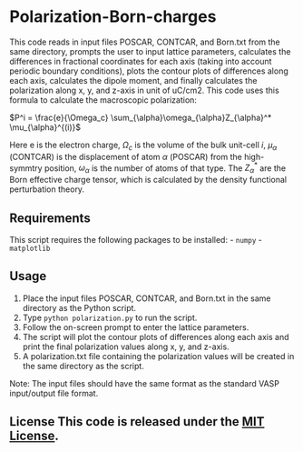 # Polarization-Born-charges
This code reads in input files POSCAR, CONTCAR, and Born.txt from the same directory, prompts the user to input lattice parameters, calculates the differences in fractional coordinates for each axis (taking into account periodic boundary conditions), plots the contour plots of differences along each axis, calculates the dipole moment, and finally calculates the polarization along x, y, and z-axis in unit of uC/cm2. This code uses this formula to calculate the macroscopic polarization:

$P^i = \frac{e}{\Omega_c} \sum_{\alpha}\omega_{\alpha}Z_{\alpha}^* \mu_{\alpha}^{(i)}$

Here e is the electron charge, $\Omega_c$ is the volume of the bulk unit-cell $i$, $\mu_{\alpha}$ (CONTCAR) is the displacement of atom $\alpha$ (POSCAR) from the high-symmtry position, $\omega_{\alpha}$ is the number of atoms of that type. The $Z_{\alpha}^*$ are the Born effective charge tensor, which is calculated by the density functional perturbation theory. 

## Requirements
This script requires the following packages to be installed: - `numpy` - `matplotlib`

## Usage 
1. Place the input files POSCAR, CONTCAR, and Born.txt in the same directory as the Python script. 
2. Type `python polarization.py` to run the script.
3. Follow the on-screen prompt to enter the lattice parameters.
4. The script will plot the contour plots of differences along each axis and print the final polarization values along x, y, and z-axis. 
5. A polarization.txt file containing the polarization values will be created in the same directory as the script. 

Note: The input files should have the same format as the standard VASP input/output file format. 

## License This code is released under the [MIT License](LICENSE).
